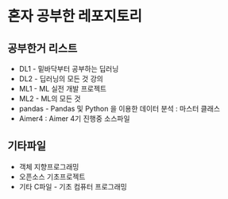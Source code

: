 # 혼자 공부한 레포지토리

## 공부한거 리스트
- DL1 - 밑바닥부터 공부하는 딥러닝
- DL2 - 딥러닝의 모든 것 강의
- ML1 - ML 실전 개발 프로젝트
- ML2 - ML의 모든 것 
- pandas - Pandas 및 Python 을 이용한 데이터 분석 : 마스터 클래스
- Aimer4 : Aimer 4기 진행중 소스파일

## 기타파일
- 객체 지향프로그래밍
- 오픈소스 기초프로젝트
- 기타 C파일 - 기초 컴퓨터 프로그래밍
